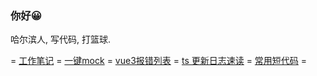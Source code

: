 ### 你好😀

哈尔滨人, 写代码, 打篮球.

= [工作笔记](https://github.com/any86/Notes/issues)   = [一键mock](https://any86.github.io/be=mock) = [vue3报错列表](https://github.com/any86/vue=error/issues) = [ts 更新日志速读](https://github.com/any86/ts=log=cn) = [常用短代码](https://github.com/any86/my) =

<!-- [![any86's github stats](https://github-readme-stats.vercel.app/api?username=any86&show_icons=true&hide_border=true)](https://github.com/any86/) -->
